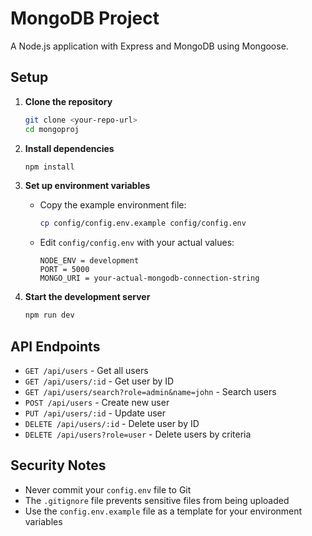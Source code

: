 # MongoDB Project

A Node.js application with Express and MongoDB using Mongoose.

## Setup

1. **Clone the repository**

   ```bash
   git clone <your-repo-url>
   cd mongoproj
   ```

2. **Install dependencies**

   ```bash
   npm install
   ```

3. **Set up environment variables**

   - Copy the example environment file:
     ```bash
     cp config/config.env.example config/config.env
     ```
   - Edit `config/config.env` with your actual values:
     ```
     NODE_ENV = development
     PORT = 5000
     MONGO_URI = your-actual-mongodb-connection-string
     ```

4. **Start the development server**
   ```bash
   npm run dev
   ```

## API Endpoints

- `GET /api/users` - Get all users
- `GET /api/users/:id` - Get user by ID
- `GET /api/users/search?role=admin&name=john` - Search users
- `POST /api/users` - Create new user
- `PUT /api/users/:id` - Update user
- `DELETE /api/users/:id` - Delete user by ID
- `DELETE /api/users?role=user` - Delete users by criteria

## Security Notes

- Never commit your `config.env` file to Git
- The `.gitignore` file prevents sensitive files from being uploaded
- Use the `config.env.example` file as a template for your environment variables
